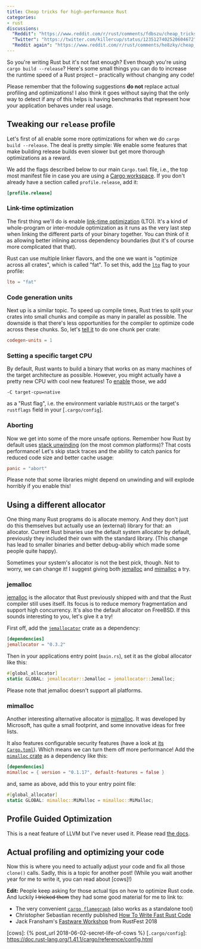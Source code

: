 ```yaml
---
title: Cheap tricks for high-performance Rust
categories:
- rust
discussions:
  "Reddit": "https://www.reddit.com/r/rust/comments/fdbszu/cheap_tricks_for_highperformance_rust/"
  "Twitter": "https://twitter.com/killercup/status/1235127402520604672"
  "Reddit again": "https://www.reddit.com/r/rust/comments/he8zky/cheap_tricks_for_highperformance_rust/"
---
```

So you're writing Rust but it's not fast enough?
Even though you're using `cargo build --release`?
Here's some small things you can do to increase the runtime speed of a Rust project
– practically without changing any code!

Please remember that the following suggestions **do not** replace actual profiling and optimizations!
I also think it goes without saying that the only way to detect if any of this helps
is having benchmarks that represent how your application behaves under real usage.

## Tweaking our `release` profile

Let's first of all enable some more optimizations
for when we do `cargo build --release`.
The deal is pretty simple:
We enable some features that make building release builds even slower
but get more thorough optimizations as a reward.

We add the flags described below to our main `Cargo.toml` file,
i.e., the top most manifest file in case you are using a [Cargo workspace].
If you don't already have a section called `profile.release`, add it:

```toml
[profile.release]
```

### Link-time optimization

The first thing we'll do is enable [link-time optimization] (LTO).
It's a kind of whole-program or inter-module optimization as it runs as the very last step
when linking the different parts of your binary together.
You can think of it as allowing
better inlining across dependency boundaries
(but it's of course more complicated that that).

Rust can use multiple linker flavors,
and the one we want is "optimize across all crates", which is called "fat".
To set this, add the [`lto`] flag to your profile:

```toml
lto = "fat"
```

### Code generation units

Next up is a similar topic.
To speed up compile times, Rust tries to split your crates into small chunks
and compile as many in parallel as possible.
The downside is that there's less opportunities for the compiler
to optimize code across these chunks.
So, let's [tell it][`codegen-units`] to do one chunk per crate:

```toml
codegen-units = 1
```

### Setting a specific target CPU

By default, Rust wants to build a binary that works on as many machines
of the target architecture as possible.
However, you might actually have a pretty new CPU with cool new features!
To [enable][`target-cpu`] those, we add

```console
-C target-cpu=native
```

as a "Rust flag",
i.e. the environment variable `RUSTFLAGS`
or the target's `rustflags` field in your [`.cargo/config`].

### Aborting

Now we get into some of the more unsafe options.
Remember how Rust by default uses [stack unwinding]
(on the most common platforms)?
That costs performance!
Let's skip stack traces and the ability to catch panics
for reduced code size and better cache usage:

```toml
panic = "abort"
```

Please note that some libraries might depend on unwinding
and will explode horribly if you enable this!

## Using a different allocator

One thing many Rust programs do is allocate memory.
And they don't just do this themselves but actually use an (external) library for that:
an allocator.
Current Rust binaries use the default system allocator by default,
previously they included their own with the standard library.
(This change has lead to smaller binaries and better debug-abiliy
which made some people quite happy).

Sometimes your system's allocator is not the best pick, though.
Not to worry, we can change it!
I suggest giving both [jemalloc] and [mimalloc] a try.

### jemalloc

[jemalloc] is the allocator that Rust previously shipped with
and that the Rust compiler still uses itself.
Its focus is to reduce memory fragmentation and support high concurrency.
It's also the default allocator on FreeBSD.
If this sounds interesting to you, let's give it a try!

First off, add the [`jemallocator`] crate as a dependency:

```toml
[dependencies]
jemallocator = "0.3.2"
```

Then in your applications entry point (`main.rs`),
set it as the global allocator like this:

```rust
#[global_allocator]
static GLOBAL: jemallocator::Jemalloc = jemallocator::Jemalloc;
```

Please note that jemalloc doesn't support all platforms.

### mimalloc

Another interesting alternative allocator is [mimalloc].
It was developed by Microsoft, has quite a small footprint,
and some innovative ideas for free lists.

It also features configurable security features
(have a look at [its `Cargo.toml`][`mimalloc` features]).
Which means we can turn them off more performance!
Add the [`mimalloc` crate] as a dependency like this:

```toml
[dependencies]
mimalloc = { version = "0.1.17", default-features = false }
```

and, same as above, add this to your entry point file:

```rust
#[global_allocator]
static GLOBAL: mimalloc::MiMalloc = mimalloc::MiMalloc;
```

## Profile Guided Optimization

This is a neat feature of LLVM
but I've never used it.
Please read [the docs][pgo].

## Actual profiling and optimizing your code

Now this is where you need to actually adjust your code
and fix all those `clone()` calls.
Sadly, this is a topic for another post!
(While you wait another year for me to write it, you can read about [cows]!)

**Edit:** People keep asking for those actual tips on how to optimize Rust code.
And luckily ~~I tricked them~~ they had some good material for me to link to:

- The very convenient [`cargo flamegraph`](https://github.com/flamegraph-rs/flamegraph) (also works as a standalone tool)
- Christopher Sebastian recently published [How To Write Fast Rust Code](https://likebike.com/posts/How_To_Write_Fast_Rust_Code.html)
- Jack Fransham's [Fastware Workshop](http://troubles.md/posts/rustfest-2018-workshop/) from RustFest 2018


[Cargo workspace]: https://doc.rust-lang.org/1.41.1/book/ch14-03-cargo-workspaces.html
[link-time optimization]: https://llvm.org/docs/LinkTimeOptimization.html
[`lto`]: https://doc.rust-lang.org/1.41.1/rustc/codegen-options/index.html#lto
[`codegen-units`]: https://doc.rust-lang.org/1.41.1/rustc/codegen-options/index.html#codegen-units
[`target-cpu`]: https://doc.rust-lang.org/1.41.1/rustc/codegen-options/index.html#target-cpu
[panic flag]: https://doc.rust-lang.org/1.41.1/rustc/codegen-options/index.html#panic
[`opt-level`]: https://doc.rust-lang.org/1.41.1/rustc/codegen-options/index.html#opt-level
[jemalloc]: https://github.com/jemalloc/jemalloc
[`jemallocator`]: https://docs.rs/jemallocator
[mimalloc]: https://github.com/microsoft/mimalloc
[`mimalloc` crate]: https://docs.rs/mimalloc
[`mimalloc` features]: https://github.com/purpleprotocol/mimalloc_rust/blob/c6bf4578d3258a0b6a28696196ede6d50e5ee8c2/Cargo.toml#L25-L28
[stack unwinding]: https://doc.rust-lang.org/1.41.1/nomicon/unwinding.html
[pgo]: https://doc.rust-lang.org/1.41.1/rustc/profile-guided-optimization.html
[cows]: {% post_url 2018-06-02-secret-life-of-cows %}
[`.cargo/config`]: https://doc.rust-lang.org/1.41.1/cargo/reference/config.html

